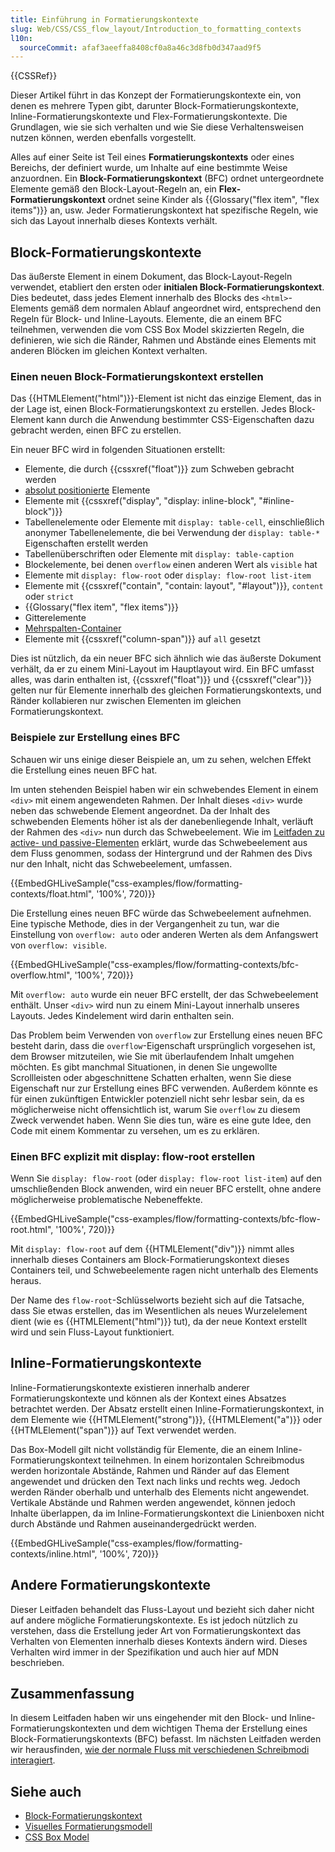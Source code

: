 ```yaml
---
title: Einführung in Formatierungskontexte
slug: Web/CSS/CSS_flow_layout/Introduction_to_formatting_contexts
l10n:
  sourceCommit: afaf3aeeffa8408cf0a8a46c3d8fb0d347aad9f5
---
```


{{CSSRef}}

Dieser Artikel führt in das Konzept der Formatierungskontexte ein, von denen es mehrere Typen gibt, darunter Block-Formatierungskontexte, Inline-Formatierungskontexte und Flex-Formatierungskontexte. Die Grundlagen, wie sie sich verhalten und wie Sie diese Verhaltensweisen nutzen können, werden ebenfalls vorgestellt.

Alles auf einer Seite ist Teil eines **Formatierungskontexts** oder eines Bereichs, der definiert wurde, um Inhalte auf eine bestimmte Weise anzuordnen. Ein **Block-Formatierungskontext** (BFC) ordnet untergeordnete Elemente gemäß den Block-Layout-Regeln an, ein **Flex-Formatierungskontext** ordnet seine Kinder als {{Glossary("flex item", "flex items")}} an, usw. Jeder Formatierungskontext hat spezifische Regeln, wie sich das Layout innerhalb dieses Kontexts verhält.

## Block-Formatierungskontexte

Das äußerste Element in einem Dokument, das Block-Layout-Regeln verwendet, etabliert den ersten oder **initialen Block-Formatierungskontext**. Dies bedeutet, dass jedes Element innerhalb des Blocks des `<html>`-Elements gemäß dem normalen Ablauf angeordnet wird, entsprechend den Regeln für Block- und Inline-Layouts. Elemente, die an einem BFC teilnehmen, verwenden die vom CSS Box Model skizzierten Regeln, die definieren, wie sich die Ränder, Rahmen und Abstände eines Elements mit anderen Blöcken im gleichen Kontext verhalten.

### Einen neuen Block-Formatierungskontext erstellen

Das {{HTMLElement("html")}}-Element ist nicht das einzige Element, das in der Lage ist, einen Block-Formatierungskontext zu erstellen. Jedes Block-Element kann durch die Anwendung bestimmter CSS-Eigenschaften dazu gebracht werden, einen BFC zu erstellen.

Ein neuer BFC wird in folgenden Situationen erstellt:

- Elemente, die durch {{cssxref("float")}} zum Schweben gebracht werden
- [absolut positionierte](/de/docs/Web/CSS/position#types_of_positioning) Elemente
- Elemente mit {{cssxref("display", "display: inline-block", "#inline-block")}}
- Tabellenelemente oder Elemente mit `display: table-cell`, einschließlich anonymer Tabellenelemente, die bei Verwendung der `display: table-*` Eigenschaften erstellt werden
- Tabellenüberschriften oder Elemente mit `display: table-caption`
- Blockelemente, bei denen `overflow` einen anderen Wert als `visible` hat
- Elemente mit `display: flow-root` oder `display: flow-root list-item`
- Elemente mit {{cssxref("contain", "contain: layout", "#layout")}}, `content` oder `strict`
- {{Glossary("flex item", "flex items")}}
- Gitterelemente
- [Mehrspalten-Container](/de/docs/Web/CSS/CSS_multicol_layout/Basic_concepts)
- Elemente mit {{cssxref("column-span")}} auf `all` gesetzt

Dies ist nützlich, da ein neuer BFC sich ähnlich wie das äußerste Dokument verhält, da er zu einem Mini-Layout im Hauptlayout wird. Ein BFC umfasst alles, was darin enthalten ist, {{cssxref("float")}} und {{cssxref("clear")}} gelten nur für Elemente innerhalb des gleichen Formatierungskontexts, und Ränder kollabieren nur zwischen Elementen im gleichen Formatierungskontext.

### Beispiele zur Erstellung eines BFC

Schauen wir uns einige dieser Beispiele an, um zu sehen, welchen Effekt die Erstellung eines neuen BFC hat.

Im unten stehenden Beispiel haben wir ein schwebendes Element in einem `<div>` mit einem angewendeten Rahmen. Der Inhalt dieses `<div>` wurde neben das schwebende Element angeordnet. Da der Inhalt des schwebenden Elements höher ist als der danebenliegende Inhalt, verläuft der Rahmen des `<div>` nun durch das Schwebeelement. Wie im [Leitfaden zu active- und passive-Elementen](/de/docs/Web/CSS/CSS_flow_layout/In_flow_and_out_of_flow) erklärt, wurde das Schwebeelement aus dem Fluss genommen, sodass der Hintergrund und der Rahmen des Divs nur den Inhalt, nicht das Schwebeelement, umfassen.

{{EmbedGHLiveSample("css-examples/flow/formatting-contexts/float.html", '100%', 720)}}

Die Erstellung eines neuen BFC würde das Schwebeelement aufnehmen. Eine typische Methode, dies in der Vergangenheit zu tun, war die Einstellung von `overflow: auto` oder anderen Werten als dem Anfangswert von `overflow: visible`.

{{EmbedGHLiveSample("css-examples/flow/formatting-contexts/bfc-overflow.html", '100%', 720)}}

Mit `overflow: auto` wurde ein neuer BFC erstellt, der das Schwebeelement enthält. Unser `<div>` wird nun zu einem Mini-Layout innerhalb unseres Layouts. Jedes Kindelement wird darin enthalten sein.

Das Problem beim Verwenden von `overflow` zur Erstellung eines neuen BFC besteht darin, dass die `overflow`-Eigenschaft ursprünglich vorgesehen ist, dem Browser mitzuteilen, wie Sie mit überlaufendem Inhalt umgehen möchten. Es gibt manchmal Situationen, in denen Sie ungewollte Scrollleisten oder abgeschnittene Schatten erhalten, wenn Sie diese Eigenschaft nur zur Erstellung eines BFC verwenden. Außerdem könnte es für einen zukünftigen Entwickler potenziell nicht sehr lesbar sein, da es möglicherweise nicht offensichtlich ist, warum Sie `overflow` zu diesem Zweck verwendet haben. Wenn Sie dies tun, wäre es eine gute Idee, den Code mit einem Kommentar zu versehen, um es zu erklären.

### Einen BFC explizit mit display: flow-root erstellen

Wenn Sie `display: flow-root` (oder `display: flow-root list-item`) auf den umschließenden Block anwenden, wird ein neuer BFC erstellt, ohne andere möglicherweise problematische Nebeneffekte.

{{EmbedGHLiveSample("css-examples/flow/formatting-contexts/bfc-flow-root.html", '100%', 720)}}

Mit `display: flow-root` auf dem {{HTMLElement("div")}} nimmt alles innerhalb dieses Containers am Block-Formatierungskontext dieses Containers teil, und Schwebeelemente ragen nicht unterhalb des Elements heraus.

Der Name des `flow-root`-Schlüsselworts bezieht sich auf die Tatsache, dass Sie etwas erstellen, das im Wesentlichen als neues Wurzelelement dient (wie es {{HTMLElement("html")}} tut), da der neue Kontext erstellt wird und sein Fluss-Layout funktioniert.

## Inline-Formatierungskontexte

Inline-Formatierungskontexte existieren innerhalb anderer Formatierungskontexte und können als der Kontext eines Absatzes betrachtet werden. Der Absatz erstellt einen Inline-Formatierungskontext, in dem Elemente wie {{HTMLElement("strong")}}, {{HTMLElement("a")}} oder {{HTMLElement("span")}} auf Text verwendet werden.

Das Box-Modell gilt nicht vollständig für Elemente, die an einem Inline-Formatierungskontext teilnehmen. In einem horizontalen Schreibmodus werden horizontale Abstände, Rahmen und Ränder auf das Element angewendet und drücken den Text nach links und rechts weg. Jedoch werden Ränder oberhalb und unterhalb des Elements nicht angewendet. Vertikale Abstände und Rahmen werden angewendet, können jedoch Inhalte überlappen, da im Inline-Formatierungskontext die Linienboxen nicht durch Abstände und Rahmen auseinandergedrückt werden.

{{EmbedGHLiveSample("css-examples/flow/formatting-contexts/inline.html", '100%', 720)}}

## Andere Formatierungskontexte

Dieser Leitfaden behandelt das Fluss-Layout und bezieht sich daher nicht auf andere mögliche Formatierungskontexte. Es ist jedoch nützlich zu verstehen, dass die Erstellung jeder Art von Formatierungskontext das Verhalten von Elementen innerhalb dieses Kontexts ändern wird. Dieses Verhalten wird immer in der Spezifikation und auch hier auf MDN beschrieben.

## Zusammenfassung

In diesem Leitfaden haben wir uns eingehender mit den Block- und Inline-Formatierungskontexten und dem wichtigen Thema der Erstellung eines Block-Formatierungskontexts (BFC) befasst. Im nächsten Leitfaden werden wir herausfinden, [wie der normale Fluss mit verschiedenen Schreibmodi interagiert](/de/docs/Web/CSS/CSS_flow_layout/Flow_layout_and_writing_modes).

## Siehe auch

- [Block-Formatierungskontext](/de/docs/Web/CSS/CSS_display/Block_formatting_context)
- [Visuelles Formatierungsmodell](/de/docs/Web/CSS/Visual_formatting_model)
- [CSS Box Model](/de/docs/Web/CSS/CSS_box_model)
